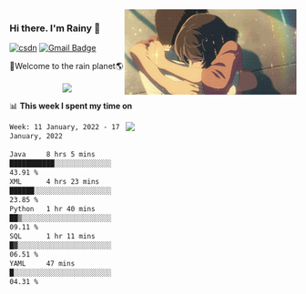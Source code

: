 <img  align='right' height="150" src="https://github.com/LikeRainDay/LikeRainDay/blob/master/pic/img_rain_1.gif?raw=true">



### Hi there. I'm Rainy :lemon:

[![csdn](https://img.shields.io/badge/-csdn-c14438?style=flat-square&logo=c&logoColor=white)](https://blog.csdn.net/qq_15807167)
[![Gmail Badge](https://img.shields.io/badge/-gmail-c14438?style=flat-square&logo=Gmail&logoColor=white&link=mailto:houshuai0816@gmail.com)](mailto:houshuai0816@gmail.com)

🚀Welcome to the rain planet🌎

<center>
<img align='center'  src="https://source.unsplash.com/random/1200x600">
</center>

📊 **This week I spent my time on**

<img align='right'   width="300" src="https://github-readme-stats.vercel.app/api?username=LikeRainDay&show_icons=true&title_color=fff&icon_color=79ff97&text_color=9f9f9f&bg_color=151515">

<!--START_SECTION:waka-->
```text
Week: 11 January, 2022 - 17 January, 2022

Java     8 hrs 5 mins    ███████████░░░░░░░░░░░░░░   43.91 % 
XML      4 hrs 23 mins   ██████░░░░░░░░░░░░░░░░░░░   23.85 % 
Python   1 hr 40 mins    ██▒░░░░░░░░░░░░░░░░░░░░░░   09.11 % 
SQL      1 hr 11 mins    █▓░░░░░░░░░░░░░░░░░░░░░░░   06.51 % 
YAML     47 mins         █░░░░░░░░░░░░░░░░░░░░░░░░   04.31 % 
```
<!--END_SECTION:waka-->
